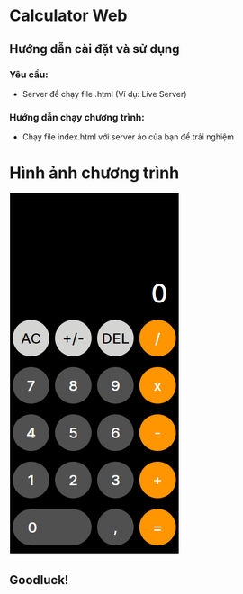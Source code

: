 # Calculator Web
## Hướng dẫn cài đặt và sử dụng
### Yêu cầu:
-   Server để chạy file .html (Ví dụ: Live Server)
### Hướng dẫn chạy chương trình:
-   Chạy file index.html với server ảo của bạn để trải nghiệm
# Hình ảnh chương trình
<img src="/image_readme/1.PNG">

## Goodluck!